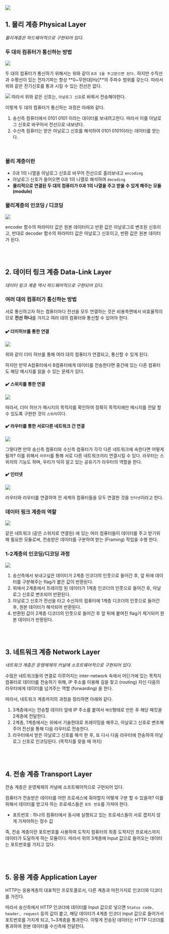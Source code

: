 ![](https://t1.daumcdn.net/cfile/tistory/995EFF355B74179035)

## 1. 물리 계층 Physical Layer

_물리계층은 하드웨어적으로 구현되어 있다._

### 두 대의 컴퓨터가 통신하는 방법

![](https://images.velog.io/images/moonheekim0118/post/ae8f2aca-e50e-41f0-b760-36e480651f04/1%EB%B2%88.jpg)

두 대의 컴퓨터가 통신하기 위해서는 위와 같이 `0과 1을 주고받으면 된다.` 하지만 수직선과 수평선이 있는 전자기파는 항상 **0~무한대[Hz]**의 주파수 범위를 갖는다. 따라서 위와 같은 전기신호를 통과 시킬 수 있는 전선은 없다.

![](https://images.velog.io/images/moonheekim0118/post/3ee1af1a-5ff5-49f1-b7c8-e501a9792b95/2qjs.jpg)
따라서 위와 같은 신호는, `아날로그 신호`로 바꿔서 전송해야한다.

이렇게 두 대의 컴퓨터가 통신하는 과정은 아래와 같다.

1. 송신측 컴퓨터에서 0101 0101 이라는 데이터를 보내려고한다. 따라서 이를 아날로그 신호로 바꾸어서 전선으로 내보낸다.
2. 수신측 컴퓨터는 받은 아날로그 신호를 해석하여 0101 0101이라는 데이터를 얻는다.

<br/>

### 물리 계층이란

- 0과 1의 나열을 아날로그 신호로 바꾸어 전선으로 흘러보내고 `encoding`
- 아날로그 신호가 들어오면 0과 1의 나열로 해석하여 `decoding`
- **물리적으로 연결된 두 대의 컴퓨터가 0과 1의 나열을 주고 받을 수 있게 해주는 모듈(module)**

### 물리계층의 인코딩 / 디코딩

![](https://images.velog.io/images/moonheekim0118/post/afbaccd3-4450-4dad-8060-9dc1e6b616c4/3%EB%B2%88.jpg)

encoder 함수의 파라미터 값은 원본 데이터이고 반환 값은 아날로그로 변조된 신호이고, 반대로 decoder 함수의 파라미터 값은 아날로그 신호이고, 반환 값은 원본 데이터가 된다.

<br/>

<br/>

## 2. 데이터 링크 계층 Data-Link Layer

_데이터 링크 계층 역시 하드웨어적으로 구현되어 있다._

### 여러 대의 컴퓨터가 통신하는 방법

서로 통신하고자 하는 컴퓨터마다 전선을 모두 연결하는 것은 비용측면에서 비효율적이므로 **전선 하나**를 가지고 여러 대의 컴퓨터와 통신할 수 있어야 한다.

###

#### ✔️ 더미허브를 통한 연결

![](https://images.velog.io/images/moonheekim0118/post/370d6eff-9d52-4ab6-903e-eef7cf94316b/4%EB%B2%88.jpg)

위와 같이 더미 허브를 통해 여러 대의 컴퓨터가 연결되고, 통신할 수 있게 된다.

하지만 만약 A컴퓨터에서 B컴퓨터에게 데이터를 전송한다면 중간에 있는 다른 컴퓨터도 해당 메시지를 읽을 수 있는 문제가 있다.

#### ✔️ 스위치를 통한 연결

![](https://images.velog.io/images/moonheekim0118/post/388c0cfc-8c35-4bef-848f-67f0418c2ade/5%EB%B2%88.jpg)

따라서, 더미 허브가 메시지의 목적지를 확인하여 정확히 목적지에만 메시지를 전달 할 수 있도록 구현한 것이 `스위치`이다.

#### ✔️ 라우터를 통한 서로다른 네트워크 간 연결

![](https://images.velog.io/images/moonheekim0118/post/5d0d7fb1-5e0d-4a58-bd46-6b55999e6a4a/6%EB%B2%88.jpg)

그렇다면 만약 송신측 컴퓨터와 수신측 컴퓨터가 각각 다른 네트워크에 속한다면 어떻게 될까? 이를 위해서 `라우터`를 통해 서로 다른 네트워크끼리 연결시킬 수 있다. 라우터는 스위치의 기능도 하며, 우리가 익히 알고 있는 공유기가 라우터의 역할을 한다.

#### ✔️ 인터넷

![](https://images.velog.io/images/moonheekim0118/post/63f50d81-eb1c-43c6-ab37-067668265b25/7%EB%B2%88.jpg)

라우터와 라우터를 연결하여 전 세계의 컴퓨터들을 모두 연결한 것을 `인터넷`이라고 한다.

### 데이터 링크 계층의 역할

![](https://images.velog.io/images/moonheekim0118/post/f93fdc2f-21af-487c-9a21-4fa0f568f425/8%EB%B2%88.jpg)

같은 네트워크 (같은 스위치로 연결된) 에 있는 여러 컴퓨터들이 데이터를 주고 받기위해 필요한 모듈로써, 전송받은 데이터를 구분하여 받는 (Framing) 작업을 수행 한다.

### 1-2계층의 인코딩/디코딩 과정

![](https://images.velog.io/images/moonheekim0118/post/d6b38bd7-1799-42ac-a3ed-56f18068606d/9%EB%B2%88.jpg)

1. 송신측에서 보내고싶은 데이터가 2계층 인코더의 인풋으로 들어간 후, 앞 뒤에 데이터를 구분해주는 flag가 붙은 값이 반환된다.
2. 위에서 2계층에서 프레이밍 된 데이터가 1계층 인코더의 인풋으로 들어간 후, 아날로그 신호로 변조되어 반환된다.
3. 아날로그 신호가 전선을 타고 수신자의 컴퓨터에 1계층 디코더의 인풋으로 들어간 후, 원본 데이터가 해석되어 반환된다.
4. 반환된 값이 2계층 디코더의 인풋으로 들어간 후 앞 뒤에 붙여진 flag가 제거되어 원본 데이터가 반환된다.

<br/>

<br/>

## 3. 네트워크 계층 Network Layer

_네트워크 계층은 운영체제의 커널에 소프트웨어적으로 구현되어 있다._

수많은 네트워크들의 연결로 이루어지는 inter-network 속에서 어딘가에 있는 목적지 컴퓨터로 데이터를 전송하기 위해, IP 주소를 이용해 길을 찾고 (routing) 자신 다음의 라우터에게 데이터를 넘겨주는 역할 (forwarding) 을 한다.

따라서, 네트워크 계층까지의 과정을 정리하면 아래와 같다.

1. 3계층에서는 전송할 데이터 앞에 IP 주소를 붙여서 `패킷`형태로 만든 후 해당 패킷을 2계층에 전달한다.
2. 2계층, 1계층에서는 위에서 기술한대로 프레이밍을 해주고, 아날로그 신호로 변조해주어 전선을 통해 다음 라우터로 전송한다.
3. 라우터에서 받은 아날로그 신호를 해석 한 후, 또 다시 다음 라우터에 전송하여 아날로그 신호로 인코딩된다. (목적지를 찾을 때 까지)

<br/>

<br/>

## 4. 전송 계층 Transport Layer

전송 계층은 운영체제의 커널에 소프트웨어적으로 구현되어 있다.

컴퓨터가 전송받은 데이터를 어떤 프로세스에 줘야할지 어떻게 구분 할 수 있을까? 이를 위해서 데이터를 받고자 하는 프로세스들은 `포트 번호`를 가져야 한다.

- 포트번호 : 하나의 컴퓨터에서 동시에 실행되고 있는 프로세스들이 서로 겹치지 않게 가져야하는 정수 값

즉, 전송 계층이란 포트번호를 사용하여 도착지 컴퓨터의 최종 도착지인 프로세스까지 데이터가 도달하게 하는 모듈이다. 따라서 위의 3계층에 Input 값으로 들어오는 데이터는 포트번호를 가지고 있다.

<br/>

<br/>

## 5. 응용 계층 Application Layer

HTTP는 응용계층의 대표적인 프로토콜로서, 다른 계층과 마찬가지로 인코더와 디코더를 가진다.

따라서 송신측에서 HTTP 인코더에 데이터를 Input 값으로 넣으면 `Status code, header, request` 등의 값이 붙고, 해당 데이터가 4계층 인코더 Input 값으로 들어가서 포트번호를 가지게 되고, 1~3계층을 통과한다. 이렇게 전송된 데이터는 HTTP 디코더를 통과하여 원본 데이터를 수신측에 전달한다.
